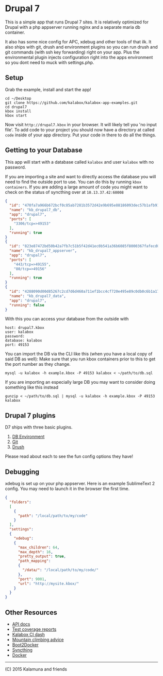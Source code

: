 Drupal 7
===================

This is a simple app that runs Drupal 7 sites. It is relatively optimized for Drupal with a php appserver running nginx and a separate maria db container.

It also has some nice config for APC, xdebug and other tools of that ilk. It also ships with git, drush and environment plugins so you can run drush and git commands (with ssh key forwarding) right on your app. Plus the environmental plugin injects configuration right into the apps environment so you dont need to muck with settings.php.

## Setup

Grab the example, install and start the app!

```
cd ~/Desktop
git clone https://github.com/kalabox/kalabox-app-examples.git
cd drupal7
kbox install
kbox start
```

Now visit `http://drupal7.kbox` in your browser. It will likely tell you 'no input file'. To add code to your project you should now have a directory at called `code` inside of your app directory. Put your code in there to do all the things.

## Getting to your Database

This app will start with a database called `kalabox` and user `kalabox` with no password.

If you are importing a site and want to directly access the database you will need to find the outside port to use. You can do this by running `kbox containers`. If you are adding a large amount of code you might want to check on the status of syncthing over at `10.13.37.42:60008`

```json
{
  "id": "470fa7a966b672bcf0c85ab7281b3572d42e9b695e88186093dec57b1afb91c5",
  "name": "kb_drupal7_db",
  "app": "drupal7",
  "ports": [
    "3306/tcp=>49153"
  ],
  "running": true
}
{
  "id": "823e87472bd50b42a7fb7c51b5f42d41ec0b541a36b6085f8000367fafecd02f",
  "name": "kb_drupal7_appserver",
  "app": "drupal7",
  "ports": [
    "443/tcp=>49155",
    "80/tcp=>49156"
  ],
  "running": true
}
{
  "id": "4288090d00d85267c2cd7d6d460a711ef1bcc4cf720e495e89c0db0c6b1a1753",
  "name": "kb_drupal7_data",
  "app": "drupal7",
  "running": false
}
```

With this you can access your database from the outside with

```
host: drupal7.kbox
user: kalabox
password:
database: kalabox
port: 49153
```

You can import the DB via the CLI like this (when you have a local copy of said DB as well):
Make sure that you run kbox containers prior to this to get the port number as they change.

```
mysql -u kalabox -h example.kbox -P 49153 kalabox < ~/path/to/db.sql
```

If you are importing an especially large DB you may want to consider doing something like this
instead

```
gunzip < ~/path/to/db.sql | mysql -u kalabox -h example.kbox -P 49153 kalabox
```

## Drupal 7 plugins

D7 ships with three basic plugins.

1. [DB Environment](https://github.com/kalabox/kalabox-plugin-dbenv)
2. [Git](https://github.com/kalabox/kalabox-plugin-git)
3. [Drush](https://github.com/kalabox/kalabox-plugin-drush)

Please read about each to see the fun config options they have!

## Debugging

xdebug is set up on your php appserver. Here is an example SublimeText 2 config.
You may need to launch it in the browser the first time.

```json
{
  "folders":
  [
    {
      "path": "/local/path/to/my/code"
    }
  ],
  "settings":
  {
    "xdebug":
    {
      "max_children": 64,
      "max_depth": 16,
      "pretty_output": true,
      "path_mapping":
      {
        "/data/": "/local/path/to/my/code/"
      },
      "port": 9001,
      "url": "http://mysite.kbox/"
    }
  }
}
```

## Other Resources

* [API docs](http://api.kalabox.me/)
* [Test coverage reports](http://coverage.kalabox.me/)
* [Kalabox CI dash](http://ci.kalabox.me/)
* [Mountain climbing advice](https://www.youtube.com/watch?v=tkBVDh7my9Q)
* [Boot2Docker](https://github.com/boot2docker/boot2docker)
* [Syncthing](https://github.com/syncthing/syncthing)
* [Docker](https://github.com/docker/docker)

-------------------------------------------------------------------------------------
(C) 2015 Kalamuna and friends

